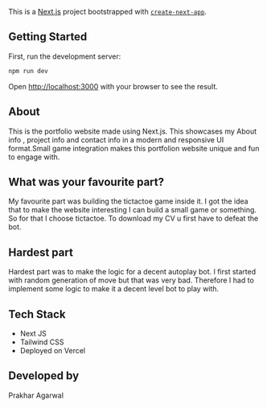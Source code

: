 
This is a [Next.js](https://nextjs.org) project bootstrapped with [`create-next-app`](https://github.com/vercel/next.js/tree/canary/packages/create-next-app).

## Getting Started

First, run the development server:

```bash
npm run dev
```

Open [http://localhost:3000](http://localhost:3000) with your browser to see the result.

## About
This is the portfolio website made using Next.js.
This showcases my About info , project info and contact info in a modern and responsive UI format.Small game integration makes this portfolion website unique and fun to engage with.

## What was your favourite part?
My favourite part was building the tictactoe game inside it.
I got the idea that to make the website interesting I can build a small game or something. So for that I choose tictactoe. To download my CV u first have to defeat the bot.

## Hardest part
Hardest part was to make the logic for a decent autoplay bot. I first started with random generation of move but that was very bad. Therefore I had to implement some logic to make it a decent level bot to play with.

## Tech Stack
- Next JS 
- Tailwind CSS
- Deployed on Vercel

## Developed by
Prakhar Agarwal